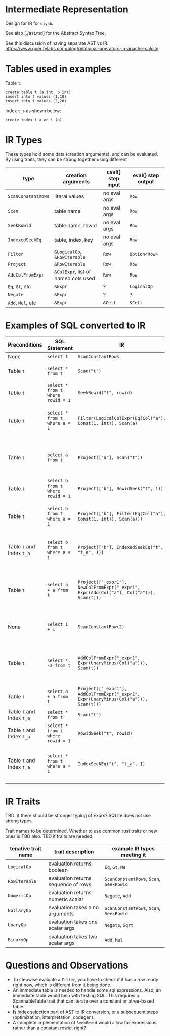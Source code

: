 Intermediate Representation
====================

Design for IR for `diydb`.

See also [./ast.md] for the Abstract Syntax Tree.

See this discussion of having separate AST vs IR: https://www.querifylabs.com/blog/relational-operators-in-apache-calcite

# Tables used in examples

Table `t`:
```
create table t (a int, b int)
insert into t values (1,10)
insert into t values (2,20)
```

Index `t_a` as shown below: 
```
create index t_a on t (a)
```

# IR Types
These types hold some data (creation arguments), and can be evaluated.  By using traits, they
can be strung together using different 

|       type         | creation arguments | eval() step input | eval() step output  | 
| ------------------ | ------------------ | ---------------- | ------------- |
| `ScanConstantRows` | literal     values | no eval args     | `Row`        |
| `Scan`             | table name         | no eval args     | `Row`        |
| `SeekRowid`        | table name, rowid  | no eval args     | `Row`        |
| `IndexedSeekEq`    | table, index, key  | no eval args     | `Row`        |
| `Filter`           | `&LogicalOp`, `&RowIterable` | `Row` | `Option<Row>` |
| `Project`          | `&RowIterable`     | `Row`            | `Row`        |
| `AddColFromExpr`   | `&ColExpr`, list of named cols used  | `Row` | `Row` |
| `Eq`, `Gt`, etc    | `&Expr`            | ?                | `LogicalOp`  |
| `Negate`           | `&Expr`            |  ?               | ?            |
| `Add`, `Mul`, etc  | `&Expr`            |  `&Cell`         | `&Cell`      |

# Examples of SQL converted to IR


|  Preconditions | SQL Statement           |    IR    |   Notes |
| - | --------------- | ----------- | --------- |
| None | `select 1` | `ScanConstantRows` |  |
| Table `t` | `select * from t` | `Scan("t")` |  A star says we don't need a `Project`. |
| Table `t` | `select * from t where rowid = 1` | `SeekRowid("t", rowid)` |  | 
| Table `t` | `select * from t where a = 1` | `Filter(LogicalColExpr(Eq(Col("a"), Const(1, int)), Scan(a)` | `Filter` only returns rows from _arg2_ which match expression _arg1_. | 
| Table `t` | `select a from t` | `Project(["a"], Scan("t"))` | `Project` drops columns not mentioned in the column list (arg1) from table (arg2) |
| Table `t` | `select b from t where rowid = 1` | `Project(["b"], RowidSeek("t", 1))` | |
| Table `t` | `select b from t where a = 1` | `Project(["b"], Filter(Eq(Col("a"), Const(1, int)), Scan(a)))` | `Filter` only returns rows from _arg2_ which match expression _arg1_. | 
| Table `t` and Index `t_a` | `select b from t where a = 1` | `Project(["b"], IndexedSeekEq("t", "t_a", 1))` | `Filter` only returns rows from _arg2_ which match expression _arg1_. | 
| Table `t`  | `select a + a from t` | `Project(["_expr1"], NewColFromExpr("_expr1", Expr(Add(Col("a"), Col("a"))), Scan(t)))` |  NewColFromExpr adds a new column to table named _arg1_ to the table _arg3_ computed with expression _arg2_.   |
| None | `select 1 + 1`    | `ScanConstantRow(2)` | Constant expressions are evaluated before query exectution
| Table `t` | `select *, -a from t` | `AddColFromExpr("_expr1", Expr(UnaryMinus(Col("a"))), Scan(t))` | `AddColFromExpr` adds a new column to table named _arg1_ to the table _arg3_ computed with expression _arg2_. |
| Table `t` | `select a + a from t` | `Project(["_expr1"], AddColFromExpr("_expr1", Expr(UnaryMinus(Col("a"))), Scan(t)))` |  NewColFromExpr .   |
| Table `t` and Index `t_a` | `select * from t` | `Scan("t")` | No change. |
| Table `t` and Index `t_a` | `select * from t where rowid = 1` | `RowidSeek("t", rowid)` | No change | 
| Table `t` and Index `t_a` | `select * from t where a = 1` | `IndexSeekEq("t", "t_a", 1)` | `IndexSeekEq` returns the range of values in _arg1_ equal to _arg3_ using index table _arg2_. | 

# IR Traits

TBD: if there should be stronger typing of Exprs? SQLite does not use strong types.

Trait names to be determined.  Whether to use common rust traits or new ones is TBD also.
TBD if traits are needed.

| tenative trait name |      trait description              | example IR types meeting it   |
| ------------------- | ----------------------------------- | ------------------------------ | 
| `LogicalOp`         | evaluation returns boolean          | `Eq`, `Gt`, `Ne`               |
| `RowIterable`       | evaluation returns sequence of rows | `ScanConstantRows`, `Scan`, `SeekRowid` |
| `NumericOp`         | evaluation returns numeric scalar   | `Negate`, `Add`                |
| `NullaryOp`         | evaluation takes a no arguments     | `ScanConstantRows`, `Scan`, `SeekRowid` |
| `UnaryOp`           | evaluation takes one scalar args    | `Negate`, `Sqrt`               |
| `BinaryOp`          | evaluation takes two scalar args    | `Add`, `Mul`                   |

# Questions and Observations
-   To stepwise evaluate a `Filter`, you have to check if it has a row ready right now, which is different from it being done.
-   An immediate table is needed to handle some sql expressions.  Also, an immediate table would help with testing SQL.  This requires
    a ScannableTable trait that can iterate over a constant or btree-based table. 
-   Is index selection part of AST to IR conversion, or  a subsequent steps (optimization, interpretation, codegen).
-   A complete implementation of `SeekRowid` would allow for expressions rather than a constant rowid, right?

